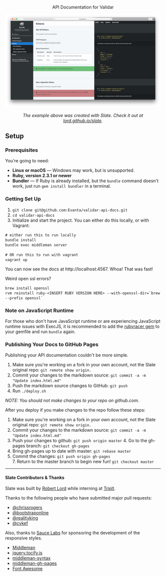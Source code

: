 
<p align="center">API Documentation for Validar</p>

<p align="center"><img src="https://raw.githubusercontent.com/lord/img/master/screenshot-slate.png" width=700 alt="Screenshot of Example Documentation created with Slate"></p>

<p align="center"><em>The example above was created with Slate. Check it out at <a href="https://lord.github.io/slate">lord.github.io/slate</a>.</em></p>

Setup
------------------------------

### Prerequisites

You're going to need:

 - **Linux or macOS** — Windows may work, but is unsupported.
 - **Ruby, version 2.3.1 or newer**
 - **Bundler** — If Ruby is already installed, but the `bundle` command doesn't work, just run `gem install bundler` in a terminal.

### Getting Set Up

1. `git clone git@github.com:Evanta/validar-api-docs.git`
2. `cd validar-api-docs`
3. Initialize and start the project. You can either do this locally, or with Vagrant:

```shell
# either run this to run locally
bundle install
bundle exec middleman server

# OR run this to run with vagrant
vagrant up
```

You can now see the docs at http://localhost:4567. Whoa! That was fast!

Weird open ssl errors?
```
brew install openssl
rvm reinstall ruby-<INSERT RUBY VERSION HERE> --with-openssl-dir=`brew --prefix openssl`
```

### Note on JavaScript Runtime

For those who don't have JavaScript runtime or are experiencing JavaScript runtime issues with ExecJS, it is recommended to add the [rubyracer gem](https://github.com/cowboyd/therubyracer) to your gemfile and run `bundle` again.

### Publishing Your Docs to GitHub Pages
Publishing your API documentation couldn't be more simple.

1. Make sure you're working on a fork in your own account, not the Slate original repo: `git remote show origin.`
2. Commit your changes to the markdown source: `git commit -a -m "Update index.html.md"`
3. Push the markdown source changes to GitHub: `git push`
4. Run `./deploy.sh`

_NOTE: You should not make changes to your repo on github.com._

After you deploy if you make changes to the repo follow these steps:

1. Make sure you're working on a fork in your own account, not the Slate original repo: `git remote show origin.`
2. Commit your changes to the markdown source: `git commit -a -m "Update index.html.md"`
3. Push your changes to github: `git push origin master`
4. Go to the gh-pages branch: `git checkout gh-pages`
5. Bring gh-pages up to date with master: `git rebase master`
6. Commit the changes: `git push origin gh-pages`
7. Return to the master branch to begin new fun! `git checkout master`

--------------------
#### Slate Contributors & Thanks

Slate was built by [Robert Lord](https://lord.io) while interning at [TripIt](https://www.tripit.com/).

Thanks to the following people who have submitted major pull requests:

- [@chrissrogers](https://github.com/chrissrogers)
- [@bootstraponline](https://github.com/bootstraponline)
- [@realityking](https://github.com/realityking)
- [@cvkef](https://github.com/cvkef)

Also, thanks to [Sauce Labs](http://saucelabs.com) for sponsoring the development of the responsive styles.

- [Middleman](https://github.com/middleman/middleman)
- [jquery.tocify.js](https://github.com/gfranko/jquery.tocify.js)
- [middleman-syntax](https://github.com/middleman/middleman-syntax)
- [middleman-gh-pages](https://github.com/edgecase/middleman-gh-pages)
- [Font Awesome](http://fortawesome.github.io/Font-Awesome/)

